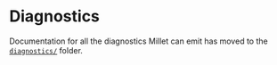 # Diagnostics

Documentation for all the diagnostics Millet can emit has moved to the [`diagnostics/`](./diagnostics/) folder.
